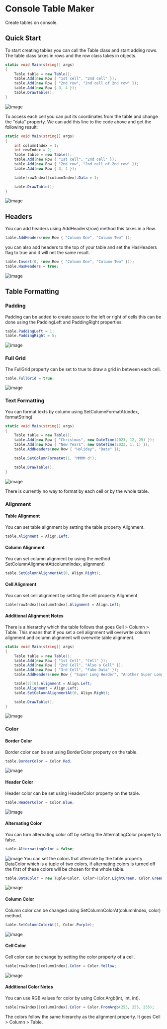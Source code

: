 # Console Table Maker
Create tables on console.


## Quick Start

To start creating tables you can call the Table class and start adding rows. The table class takes in rows and the row class takes in objects. 

```cs
static void Main(string[] args)
{
    Table table = new Table();
    table.Add(new Row { "1st cell", "2nd cell" });
    table.Add(new Row { "2nd row", "2nd cell of 2nd row" });
    table.Add(new Row { 3, 4 });
    table.DrawTable();
}
```
![image](https://github.com/GenesisBautista/ConsoleTableMaker/blob/master/screenshots/sample01.PNG)

To access each cell you can put its coordinates from the table and change the "data" property. We can add this line to the code above and get the following result:
```cs
static void Main(string[] args)
{
    int columnIndex = 1;
    int rowIndex = 2;
    Table table = new Table();
    table.Add(new Row { "1st cell", "2nd cell" });
    table.Add(new Row { "2nd row", "2nd cell of 2nd row" });
    table.Add(new Row { 3, 4 });

    table[rowIndex][columnIndex].Data = 1;

    table.DrawTable();
}
```
![image](https://github.com/GenesisBautista/ConsoleTableMaker/blob/master/screenshots/sample02.PNG)

## Headers
You can add headers using AddHeaders(row) method this takes in a Row.
```cs
table.AddHeaders(new Row { "Column One", "Column Two" });
```
you can also add headers to the top of your table and set the HasHeaders flag to true and it will net the same result.
```cs
table.Insert(0, (new Row { "Column One", "Column Two" }));
table.HasHeaders = true;
```
![image](https://github.com/GenesisBautista/ConsoleTableMaker/blob/master/screenshots/sample03.PNG)
## Table Formatting
### Padding
Padding can be added to create space to the left or right of cells this can be done using the PaddingLeft and PaddingRight properties.
```cs
table.PaddingLeft = 1;
table.PaddingRight = 5;
```
![image](https://github.com/GenesisBautista/ConsoleTableMaker/blob/master/screenshots/sample04.PNG)
### Full Grid
The FullGrid property can be set to true to draw a grid in between each cell.
```cs
table.FullGrid = true;
```
![image](https://github.com/GenesisBautista/ConsoleTableMaker/blob/master/screenshots/sample05.PNG)
### Text Formatting
You can format texts by column using SetColumnFormatAt(index, formatString)
```cs
static void Main(string[] args)
{
    Table table = new Table();
    table.Add(new Row { "Christmas", new DateTime(2023, 12, 25) });
    table.Add(new Row { "New Years", new DateTime(2023, 1, 1) });
    table.AddHeaders(new Row { "Holiday", "Date" });

    table.SetColumnFormatAt(1, "MMMM d");

    table.DrawTable();
}
```
![image](https://github.com/GenesisBautista/ConsoleTableMaker/blob/master/screenshots/sample06.PNG)

There is currently no way to format by each cell or by the whole table. 
### Alignment
#### Table Alignment
You can set table alignment by setting the table property Alignment.
```cs
table.Alignment = Align.Left;
```
#### Column Alignment
You can set column alignment by using the method SetColumnAlignmentAt(columnIndex, alignment)
```cs
table.SetColumnAlignmentAt(0, Align.Right);
```
#### Cell Alignment
You can set cell alignment by setting the cell property Alignment.
```cs
table[rowIndex][columnIndex].Alignment = Align.Left;
```
#### Additional Alignment Notes
There is a hierarchy which the table follows that goes Cell > Column > Table. This means that if you set a cell alignment will overwrite column alignment and column alignment will overwrite table alignment. 
```cs
static void Main(string[] args)
{
    Table table = new Table();
    table.Add(new Row { "1st Cell", "Cell" });
    table.Add(new Row { "2nd Cell", "Also a Cell" });
    table.Add(new Row { "3rd Cell", "Fake Data" });
    table.AddHeaders(new Row { "Super Long Header", "Another Super Long Header" });

    table[2][0].Alignment = Align.Left;
    table.Alignment = Align.Left;
    table.SetColumnAlignmentAt(0, Align.Right);

    table.DrawTable();
}
```
![image](https://github.com/GenesisBautista/ConsoleTableMaker/blob/master/screenshots/sample07.PNG)
### Color
#### Border Color
Border color can be set using BorderColor property on the table.
```cs
table.BorderColor = Color.Red;
```
![image](https://github.com/GenesisBautista/ConsoleTableMaker/blob/master/screenshots/sample08.PNG)
#### Header Color
Header color can be set using HeaderColor property on the table.
```cs
table.HeaderColor = Color.Blue;
```
![image](https://github.com/GenesisBautista/ConsoleTableMaker/blob/master/screenshots/sample09.PNG)
#### Alternating Color
You can turn alternating color off by setting the AlternatingColor property to false.
```cs
table.AlternatingColor = false;
```
![image](https://github.com/GenesisBautista/ConsoleTableMaker/blob/master/screenshots/sample10.PNG)
You can set the colors that alternate by the table property DataColor which is a tuple of two colors, if alternating colors is turned off the first of these colors will be chosen for the whole table.
```cs
table.DataColor = new Tuple<Color, Color>(Color.LightGreen, Color.GreenYellow);
```
![image](https://github.com/GenesisBautista/ConsoleTableMaker/blob/master/screenshots/sample11.PNG)
#### Column Color
Column color can be changed using SetColumnColorAt(columnIndex, color) method.
```cs
table.SetColumnColorAt(1, Color.Purple);
```
![image](https://github.com/GenesisBautista/ConsoleTableMaker/blob/master/screenshots/sample12.PNG)
#### Cell Color
Cell color can be change by setting the color property of a cell.
```cs
table[rowIndex][columnIndex].Color = Color.Yellow;
```
![image](https://github.com/GenesisBautista/ConsoleTableMaker/blob/master/screenshots/sample13.PNG)
#### Additional Color Notes
You can use RGB values for color by using Color.Argb(int, int, int).
```cs
table[rowIndex][columnIndex].Color = Color.FromArgb(255, 255, 255);
```
The colors follow the same hierarchy as the alignment property. It goes Cell > Column > Table. 
